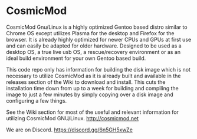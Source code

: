 # CosmicMod
CosmicMod Gnu/Linux is a highly optimized Gentoo based distro similar to Chrome OS except utilizes Plasma for the desktop and Firefox for the browser.  It is already highly optimized for newer CPUs and GPUs at first use and can easily be adapted for older hardware.   Designed to be used as a desktop OS, a true live usb OS, a rescue/recovery environment or as an ideal build environment for your own Gentoo based build. 

This code repo only has information for building the disk image which is not necessary to utilize CosmicMod as it is already built and available in the releases section of the Wiki to download and install.  This cuts the installation time down from up to a week for building and compiling the image to just a few minutes by simply copying over a disk image and configuring a few things.  

See the Wiki section for most of the useful and relevant information for utilizing CosmicMod GNU/Linux.  http://cosmicmod.net

We are on Discord.  https://discord.gg/6n5GH5xwZe
